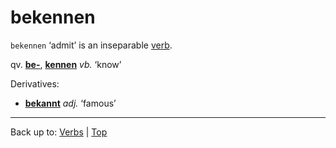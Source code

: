 # bekennen

`bekennen` ‘admit’ is an inseparable [verb](../../index.md).

qv. **[be-](../../prefixes/be_.md)**, **[kennen](../../k/ke/kennen.md)** *vb.* ‘know’

Derivatives:
- **[bekannt](../../../adjectives/b/be/bekannt.md)** *adj.* ‘famous’ 

----

Back up to: [Verbs](../../index.md) | [Top](../../../index.md)
